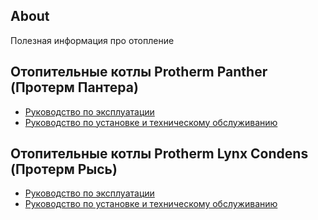 ## About

Полезная информация про отопление

## Отопительные котлы Protherm Panther (Протерм Пантера)

- [Руководство по эксплуатации](assets/instrukcia-ekspluatacia-panther.pdf)
- [Руководство по установке и техническому обслуживанию](assets/rukovodstvo_po_montagu_i_tehnicheskomu_obslugivaniyu_pantera_2015.pdf)

## Отопительные котлы Protherm Lynx Condens (Протерм Рысь)

- [Руководство по эксплуатации](assets/lynx-condens-user-manual-722847.pdf)
- [Руководство по установке и техническому обслуживанию](assets/lynxcondens-install-manual-722846.pdf)
